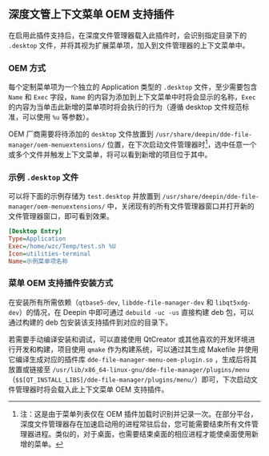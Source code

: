 ## 深度文管上下文菜单 OEM 支持插件

在启用此插件支持后，在深度文件管理器载入此插件时，会识别指定目录下的 `.desktop` 文件，并将其视为扩展菜单项，加入到文件管理器的上下文菜单中。

### OEM 方式

每个定制菜单项为一个独立的 Application 类型的 `.desktop` 文件，至少需要包含 `Name` 和 `Exec` 字段，`Name` 的内容为添加到上下文菜单中时将会显示的名称，`Exec` 的内容为当单击此新增的菜单项时将会执行的行为（遵循 desktop 文件规范标准，可以使用 `%u` 等参数）。

OEM 厂商需要将待添加的 `desktop` 文件放置到 `/usr/share/deepin/dde-file-manager/oem-menuextensions/` 位置，在下次启动文件管理器时[^1]，选中任意一个或多个文件并触发上下文菜单，将可以看到新增的项目位于其中。

### 示例 `.desktop` 文件

可以将下面的示例存储为 `test.desktop` 并放置到 `/usr/share/deepin/dde-file-manager/oem-menuextensions/` 中，关闭现有的所有文件管理器窗口并打开新的文件管理器窗口，即可看到效果。

``` ini
[Desktop Entry]
Type=Application
Exec=/home/wzc/Temp/test.sh %U
Icon=utilities-terminal
Name=示例菜单项名称
```

### 菜单 OEM 支持插件安装方式

在安装所有所需依赖（`qtbase5-dev`, `libdde-file-manager-dev` 和 `libqt5xdg-dev`）的情况，在 Deepin 中即可通过 `debuild -uc -us` 直接构建 deb 包，可以通过构建的 deb 包安装该支持插件到对应的目录下。

若需要手动编译安装和调试，可以直接使用 QtCreator 或其他喜欢的开发环境进行开发和构建，项目使用 `qmake` 作为构建系统，可以通过其生成 Makefile 并使用它编译生成对应的插件库 `dde-file-manager-menu-oem-plugin.so` ，生成后将其放置或链接至 `/usr/lib/x86_64-linux-gnu/dde-file-manager/plugins/menu` （`$$[QT_INSTALL_LIBS]/dde-file-manager/plugins/menu/`）即可，下次启动文件管理器时将会载入此上下文菜单 OEM 支持插件。

[^1]: 注：这是由于菜单列表仅在 OEM 插件加载时识别并记录一次。在部分平台，深度文件管理器存在加速启动用的进程常驻后台，您可能需要结束所有文件管理器进程。类似的，对于桌面，也需要结束桌面的相应进程才能使桌面使用新增的菜单。
